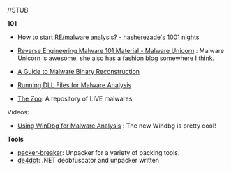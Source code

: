 //STUB

**101**

* [How to start RE/malware analysis? - hasherezade's 1001 nights](https://hshrzd.wordpress.com/how-to-start/)

* [Reverse Engineering Malware 101 Material - Malware Unicorn](https://securedorg.github.io/RE101/) : Malware Unicorn is awesome, she also has a fashion blog somewhere I think.
* [A Guide to Malware Binary Reconstruction](https://github.com/0xAX/linux-insides/blob/master/Misc/contribute.md)
* [Running DLL Files for Malware Analysis](https://techtalk.pcpitstop.com/2017/11/30/running-dll-files-malware-analysis/)
* [The Zoo](http://thezoo.morirt.com): A repository of LIVE malwares 

Videos:

* [Using WinDbg for Malware Analysis](https://www.youtube.com/watch?v=QuFJpH3My7A) : The new Windbg is pretty cool!

**Tools**

* [packer-breaker](http://www.sysreveal.com/category/packerbreaker/): Unpacker for a variety of packing tools.
* [de4dot](https://github.com/0xd4d/de4dot): .NET deobfuscator and unpacker written



